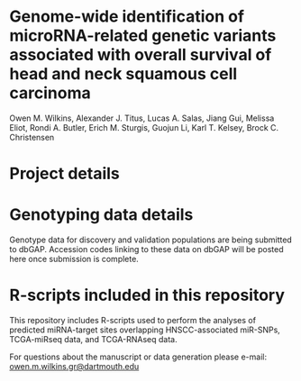 # Genome-wide identification of microRNA-related genetic variants associated with overall survival of head and neck squamous cell carcinoma

Owen M. Wilkins, Alexander J. Titus, Lucas A. Salas, Jiang Gui, Melissa Eliot, Rondi A. Butler, Erich M. Sturgis, Guojun Li, Karl T. Kelsey, Brock C. Christensen

# Project details


# Genotyping data details 

Genotype data for discovery and validation populations are being submitted to dbGAP. Accession codes linking to these data on dbGAP will be posted here once submission is complete. 

# R-scripts included in this repository 

This repository includes R-scripts used to perform the analyses of predicted miRNA-target sites overlapping HNSCC-associated miR-SNPs, TCGA-miRseq data, and TCGA-RNAseq data. 

For questions about the manuscript or data generation please e-mail: owen.m.wilkins.gr@dartmouth.edu
